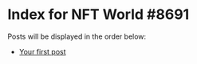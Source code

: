 # Index for NFT World #8691
Posts will be displayed in the order below:

- [Your first post](./001-first.md)

